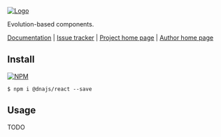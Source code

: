 [![Logo](https://cdn.rawgit.com/Chialab/dna/master/logo.svg)](http://dna.chialab.io)

Evolution-based components.

[Documentation](http://dna.chialab.io/docs) | [Issue tracker](https://github.com/Chialab/dna/issues) | [Project home page](http://dna.chialab.io) | [Author home page](http://www.chialab.it)

## Install

[![NPM](https://img.shields.io/npm/v/@dnajs/react.svg)](https://www.npmjs.com/package/@dnajs/react)
```
$ npm i @dnajs/react --save
```

## Usage

TODO
